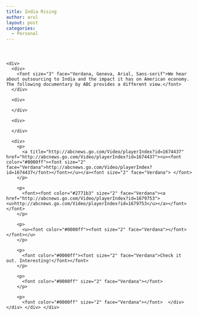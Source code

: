 ```yaml
---
title: India Rising
author: arul
layout: post
categories:
  - Personal
---
```

<div id="msgcns!A7680953F5FDC114!460" class="bvMsg">
  <div>
    <h4 style="margin-bottom:0;">
       
    </h4>
    
    <div>
      <div>
        <font size="3" face="Verdana, Geneva, Arial, Sans-serif">We hear about outsourcing to India and the impact it has on American economy.  The following documentary by ABC provides a different view.</font>
      </div>
      
      <div>
         
      </div>
      
      <div>
         
      </div>
      
      <div>
        <p>
          <a title="http://abcnews.go.com/Video/playerIndex?id=1674437" href="http://abcnews.go.com/Video/playerIndex?id=1674437"><u><font color="#0000ff"><font size="2" face="Verdana">http://abcnews.go.com/Video/playerIndex?id=1674437</font></font></u></a><font size="2" face="Verdana"> </font>
        </p>
        
        <p>
          <font><font color="#2771b3" size="2" face="Verdana"><a href="http://abcnews.go.com/Video/playerIndex?id=1679753"><u>http://abcnews.go.com/Video/playerIndex?id=1679753</u></a></font></font>
        </p>
        
        <p>
          <u><font color="#0000ff"><font size="2" face="Verdana"></font></font></u> 
        </p>
        
        <p>
          <font color="#0000ff"><font size="2" face="Verdana">Check it out. Interesting!</font></font>
        </p>
        
        <p>
          <font color="#0000ff" size="2" face="Verdana"></font> 
        </p>
        
        <p>
          <font color="#0000ff" size="2" face="Verdana"></font>  </div> </div> </div> </div>
